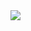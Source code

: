 <img align="center" src="https://github-readme-stats.vercel.app/api/top-langs/?username=VidKreca" />
